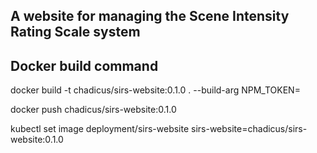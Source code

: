 ## A website for managing the Scene Intensity Rating Scale system


## Docker build command
docker build -t chadicus/sirs-website:0.1.0 . --build-arg NPM_TOKEN=

docker push chadicus/sirs-website:0.1.0

kubectl set image deployment/sirs-website sirs-website=chadicus/sirs-website:0.1.0

